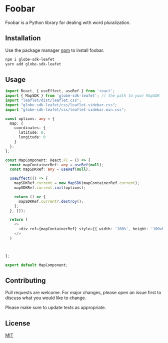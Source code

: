 # Foobar

Foobar is a Python library for dealing with word pluralization.

## Installation

Use the package manager [npm](https://www.npmjs.com) to install foobar.

```bash
npm i globe-sdk-leafet 
yarn add globe-sdk-leafet 
```

## Usage

```typescript
import React, { useEffect, useRef } from 'react';
import { MapSDK } from 'globe-sdk-leafet'; // the path to your MapSDK file
import "leaflet/dist/leaflet.css";
import "globe-sdk-leafet/css/leaflet-sidebar.css";
import "globe-sdk-leafet/css/leaflet-sidebar.min.css";

const options: any = {
  map: {
    coordinates: {
      latitude: 0,
      longitude: 0
    }
  },
};

const MapComponent: React.FC = () => {
  const mapContainerRef: any = useRef(null);
  const mapSDKRef: any = useRef(null);

  useEffect(() => {
    mapSDKRef.current = new MapSDK(mapContainerRef.current);
    mapSDKRef.current.init(options);

    return () => {
      mapSDKRef.current?.destroy();
    };
  }, []);

  return (
    <>
      <div ref={mapContainerRef} style={{ width: '100%', height: '100vh' }} />
    </>
  )



};

export default MapComponent;

```

## Contributing

Pull requests are welcome. For major changes, please open an issue first
to discuss what you would like to change.

Please make sure to update tests as appropriate.

## License

[MIT](https://choosealicense.com/licenses/mit/)